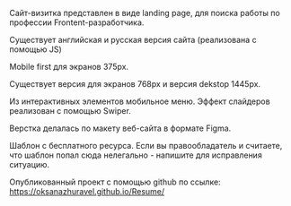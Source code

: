 Сайт-визитка представлен в виде landing page, для поиска работы по профессии Frontent-разработчика.

Существует английская и русская версия сайта (реализована с помощью JS)

Mobile first для экранов 375px.

Существует версия для экранов 768px и версия dekstop 1445px.

Из интерактивных элементов мобильное меню.
Эффект слайдеров реализован с помощью Swiper.

Верстка делалась по макету веб-сайта в формате Figma.

Шаблон с бесплатного ресурса.
Если вы правообладатель и считаете, что шаблон попал сюда нелегально - напишите для исправления ситуацию.

Опубликованный проект с помощью github по ссылке: https://oksanazhuravel.github.io/Resume/
